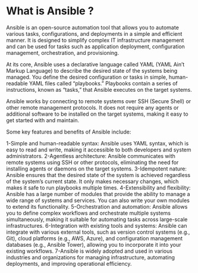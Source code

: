 # What is Ansible ?

Ansible is an open-source automation tool that allows you to automate various tasks, configurations, and deployments in a simple and efficient manner. It is designed to simplify complex IT infrastructure management and can be used for tasks such as application deployment, configuration management, orchestration, and provisioning.

At its core, Ansible uses a declarative language called YAML (YAML Ain’t Markup Language) to describe the desired state of the systems being managed. You define the desired configuration or tasks in simple, human-readable YAML files called “playbooks.” Playbooks contain a series of instructions, known as “tasks,” that Ansible executes on the target systems.

Ansible works by connecting to remote systems over SSH (Secure Shell) or other remote management protocols. It does not require any agents or additional software to be installed on the target systems, making it easy to get started with and maintain.

Some key features and benefits of Ansible include:

1-Simple and human-readable syntax: Ansible uses YAML syntax, which is easy to read and write, making it accessible to both developers and system administrators.
2-Agentless architecture: Ansible communicates with remote systems using SSH or other protocols, eliminating the need for installing agents or daemons on the target systems.
3-Idempotent nature: Ansible ensures that the desired state of the system is achieved regardless of the system’s current state. It only makes necessary changes, which makes it safe to run playbooks multiple times.
4-Extensibility and flexibility: Ansible has a large number of modules that provide the ability to manage a wide range of systems and services. You can also write your own modules to extend its functionality.
5-Orchestration and automation: Ansible allows you to define complex workflows and orchestrate multiple systems simultaneously, making it suitable for automating tasks across large-scale infrastructures.
6-Integration with existing tools and systems: Ansible can integrate with various external tools, such as version control systems (e.g., Git), cloud platforms (e.g., AWS, Azure), and configuration management databases (e.g., Ansible Tower), allowing you to incorporate it into your existing workflows.
7-Ansible is widely adopted and used in various industries and organizations for managing infrastructure, automating deployments, and improving operational efficiency.